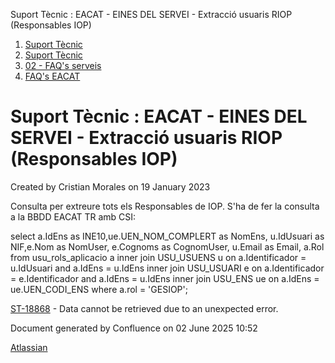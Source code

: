 Suport Tècnic : EACAT - EINES DEL SERVEI - Extracció usuaris RIOP (Responsables IOP)  

1.  [Suport Tècnic](index.html)
2.  [Suport Tècnic](13893782.html)
3.  [02 - FAQ's serveis](26313393.html)
4.  [FAQ's EACAT](28705559.html)

Suport Tècnic : EACAT - EINES DEL SERVEI - Extracció usuaris RIOP (Responsables IOP)
====================================================================================

Created by Cristian Morales on 19 January 2023

Consulta per extreure tots els Responsables de IOP. S'ha de fer la consulta a la BBDD EACAT TR amb CSI:

select a.IdEns as INE10,ue.UEN\_NOM\_COMPLERT as NomEns, u.IdUsuari as NIF,e.Nom as NomUser, e.Cognoms as CognomUser, u.Email as Email, a.Rol from usu\_rols\_aplicacio a
inner join USU\_USUENS u
on a.Identificador = u.IdUsuari
and a.IdEns = u.IdEns
inner join USU\_USUARI e
on a.Identificador = e.Identificador
and a.IdEns = u.IdEns
inner join USU\_ENS ue
on a.IdEns = ue.UEN\_CODI\_ENS
where a.rol = 'GESIOP';

  

  

  

  

  

[ST-18868](https://contacte.aoc.cat/browse/ST-18868?src=confmacro) - Data cannot be retrieved due to an unexpected error.

Document generated by Confluence on 02 June 2025 10:52

[Atlassian](http://www.atlassian.com/)